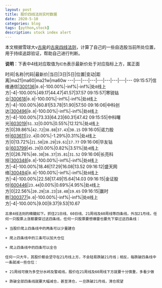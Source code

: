 ```yaml
---
layout: post
title: 股价四线法则实时数据
date: 2020-5-10
categories: blog
tags: [python,stock]
description: stock index alert
---
```



本文根据雪球大v[古泉](https://xueqiu.com/u/7148646888)的[古泉四线法则](https://xueqiu.com/7148646888/130498192)，计算了自己的一些自选股当前所处位置，用于持续追踪验证，帮助自己进行判断。

**说明**：下表中4线对应取值为`红色`表示最新价处于对应指标上方，属正面

时间|名称|代码|最新价|当日|3日|5日|位置|变动|距离|ma21|ma60|ma21w|ma60w
---|---|---|---|---|---|---|---|---
09:15:57|信维通信|[300136](https://xueqiu.com/S/SZ300136)|`0.0`|-100.00%|-inf%|-inf%|处`0`线上方|-4|-100.00%|49.17|44.47|41.57|37.57
09:15:57|寒锐钴业|[300618](https://xueqiu.com/S/SZ300618)|`0.0`|-100.00%|-inf%|-inf%|处`0`线上方|-4|-100.00%|60.81|53.78|51.90|57.50
09:16:06|中科创达|[300496](https://xueqiu.com/S/SZ300496)|`0.0`|-100.00%|-inf%|-inf%|处`0`线上方|-4|-100.00%|73.33|64.23|60.31|47.42
09:15:55|中科曙光|[603019](https://xueqiu.com/S/SH603019)|`51.32`|0.00%|0.55%|12.12%|处`4`线上方|0|39.86%|`42.72`|`38.88`|`37.43`|`30.15`
09:16:05|诺力股份|[603611](https://xueqiu.com/S/SH603611)|`22.4`|0.00%|-1.29%|0.31%|处`4`线上方|0|13.72%|`21.50`|`20.29`|`19.61`|`17.77`
09:16:06|华友钴业|[603799](https://xueqiu.com/S/SH603799)|`45.29`|0.00%|0.82%|3.51%|处`4`线上方|0|26.76%|`40.30`|`36.37`|`35.81`|`31.52`
09:16:06|长亮科技|[300348](https://xueqiu.com/S/SZ300348)|`0.0`|-100.00%|-inf%|-inf%|处`0`线上方|-4|-100.00%|18.46|17.29|16.08|13.52
09:16:12|盛天网络|[300494](https://xueqiu.com/S/SZ300494)|`0.0`|-100.00%|-inf%|-inf%|处`0`线上方|-4|-100.00%|22.58|17.49|15.64|14.03
09:16:15|金证股份|[600446](https://xueqiu.com/S/SH600446)|`23.44`|0.00%|0.69%|4.95%|处`4`线上方|0|22.56%|`20.29`|`18.23`|`18.48`|`19.65`
09:16:15|赢时胜|[300377](https://xueqiu.com/S/SZ300377)|`0.0`|-100.00%|-inf%|-inf%|处`0`线上方|-4|-100.00%|9.00|9.37|9.53|10.67

```
古泉4线法则的精髓如下。抓住21日线、60日线、21周线及60周线等四条线，外加21月线，任何一只股票上涨都要穿过这四条线，任何一只股票要想爆雷也要先下穿过这四条线：

+ 当股价爬上四条线中的两条可以少量建仓

+ 爬上四条线中的三条可以加大仓位

+ 爬上四条线中的四条可以全仓

任何一只大牛，其股价都会坚守在21月线上方，不会轻易跌破21月线；相反，每跌破四条线中一条就减一些仓位：

+ 21周线可做为多空分水岭及警戒线，股价在21周线及60周线下方就要十分慎重，多看少做

+ 跌破全部四条线就要大幅减仓，甚至清仓，一旦跌破21月线，清仓观望
```